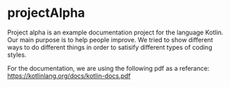# projectAlpha 
Project alpha is an example documentation project for the language Kotlin. Our main purpose is to help people improve. We tried to show different ways to do different things in order to satisify different types of coding styles. 

For the documentation, we are using the following pdf as a referance:
https://kotlinlang.org/docs/kotlin-docs.pdf

